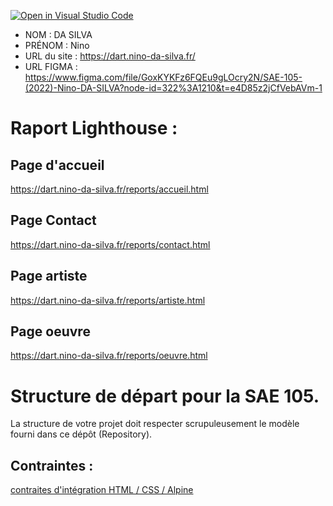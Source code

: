[![Open in Visual Studio Code](https://classroom.github.com/assets/open-in-vscode-c66648af7eb3fe8bc4f294546bfd86ef473780cde1dea487d3c4ff354943c9ae.svg)](https://classroom.github.com/online_ide?assignment_repo_id=9708368&assignment_repo_type=AssignmentRepo)
- NOM : DA SILVA
- PRÉNOM : Nino
- URL du site : https://dart.nino-da-silva.fr/
- URL FIGMA : https://www.figma.com/file/GoxKYKFz6FQEu9gLOcry2N/SAE-105-(2022)-Nino-DA-SILVA?node-id=322%3A1210&t=e4D85z2jCfVebAVm-1

# Raport Lighthouse :

## Page d'accueil
https://dart.nino-da-silva.fr/reports/accueil.html

## Page Contact
https://dart.nino-da-silva.fr/reports/contact.html

## Page artiste
https://dart.nino-da-silva.fr/reports/artiste.html

## Page oeuvre
https://dart.nino-da-silva.fr/reports/oeuvre.html


# Structure de départ pour la SAE 105.

La structure de votre projet doit respecter scrupuleusement le modèle fourni dans ce dépôt (Repository).

## Contraintes :
[contraites d'intégration HTML / CSS / Alpine](https://moodle.univ-fcomte.fr/mod/page/view.php?id=645799)
